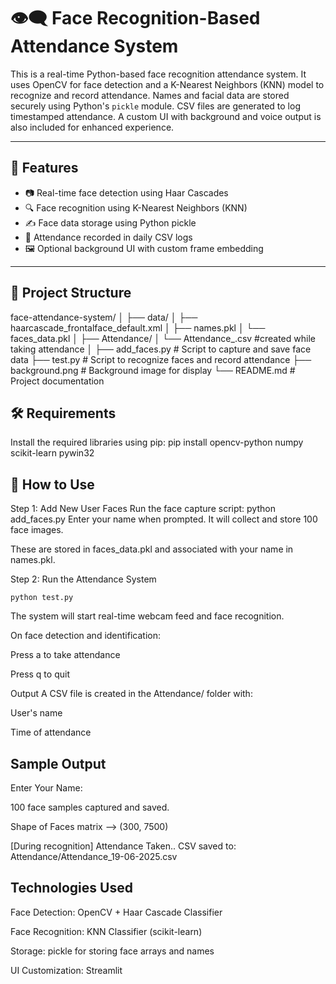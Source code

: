 # 👁️‍🗨️ Face Recognition-Based Attendance System

This is a real-time Python-based face recognition attendance system. It uses OpenCV for face detection and a K-Nearest Neighbors (KNN) model to recognize and record attendance. Names and facial data are stored securely using Python's `pickle` module. CSV files are generated to log timestamped attendance. A custom UI with background and voice output is also included for enhanced experience.

---

## 🧠 Features

- 📷 Real-time face detection using Haar Cascades
- 🔍 Face recognition using K-Nearest Neighbors (KNN)
- ✍️ Face data storage using Python pickle
- 📅 Attendance recorded in daily CSV logs
- 🖼️ Optional background UI with custom frame embedding

---

## 📁 Project Structure

face-attendance-system/
│
├── data/
│ ├── haarcascade_frontalface_default.xml
│ ├── names.pkl
│ └── faces_data.pkl
│
├── Attendance/
│ └── Attendance_<DD-MM-YYYY>.csv #created while taking attendance
│
├── add_faces.py # Script to capture and save face data
├── test.py # Script to recognize faces and record attendance
├── background.png # Background image for display
└── README.md # Project documentation

## 🛠️ Requirements

Install the required libraries using pip:
    pip install opencv-python numpy scikit-learn pywin32

## 🚀 How to Use
Step 1: Add New User Faces
Run the face capture script:
    python add_faces.py
Enter your name when prompted.
It will collect and store 100 face images.

These are stored in faces_data.pkl and associated with your name in names.pkl.

Step 2: Run the Attendance System

    python test.py
The system will start real-time webcam feed and face recognition.

On face detection and identification:

Press a to take attendance

Press q to quit

Output
A CSV file is created in the Attendance/ folder with:

User's name

Time of attendance

## Sample Output

Enter Your Name: <name>

100 face samples captured and saved.

Shape of Faces matrix --> (300, 7500)

[During recognition]
Attendance Taken..
CSV saved to: Attendance/Attendance_19-06-2025.csv
## Technologies Used
Face Detection: OpenCV + Haar Cascade Classifier

Face Recognition: KNN Classifier (scikit-learn)

Storage: pickle for storing face arrays and names

UI Customization: Streamlit
